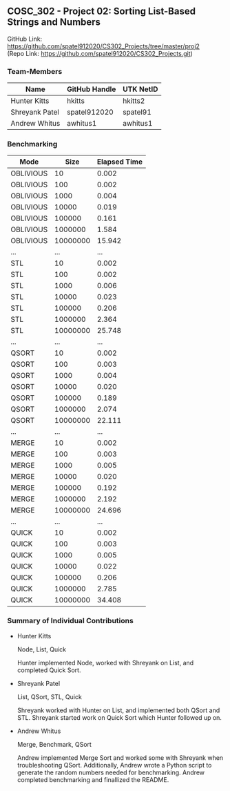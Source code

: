 ## COSC_302 - Project 02: Sorting List-Based Strings and Numbers

GitHub Link: https://github.com/spatel912020/CS302_Projects/tree/master/proj2  
(Repo Link: https://github.com/spatel912020/CS302_Projects.git)


### Team-Members

| Name           | GitHub Handle  | UTK NetID  |
|----------------|----------------|------------|
| Hunter Kitts   | hkitts         | hkitts2    |
| Shreyank Patel | spatel912020   | spatel91   |
| Andrew Whitus  | awhitus1       | awhitus1   |


### Benchmarking

| Mode    | Size     | Elapsed Time  |
|---------|----------|---------------|
| OBLIVIOUS | 10       | 0.002       | 
| OBLIVIOUS | 100      | 0.002       |
| OBLIVIOUS | 1000     | 0.004       | 
| OBLIVIOUS | 10000    | 0.019       | 
| OBLIVIOUS | 100000   | 0.161       | 
| OBLIVIOUS | 1000000  | 1.584       | 
| OBLIVIOUS | 10000000 | 15.942      |
| ...     | ...      | ...           | 
| STL     | 10       | 0.002         | 
| STL     | 100      | 0.002         |
| STL     | 1000     | 0.006         | 
| STL     | 10000    | 0.023         | 
| STL     | 100000   | 0.206         | 
| STL     | 1000000  | 2.364         | 
| STL     | 10000000 | 25.748        | 
| ...     | ...      | ...           | 
| QSORT   | 10       | 0.002         | 
| QSORT   | 100      | 0.003         |
| QSORT   | 1000     | 0.004         | 
| QSORT   | 10000    | 0.020         | 
| QSORT   | 100000   | 0.189         | 
| QSORT   | 1000000  | 2.074         | 
| QSORT   | 10000000 | 22.111        | 
| ...     | ...      | ...           | 
| MERGE   | 10       | 0.002         | 
| MERGE   | 100      | 0.003         |
| MERGE   | 1000     | 0.005         | 
| MERGE   | 10000    | 0.020         | 
| MERGE   | 100000   | 0.192         | 
| MERGE   | 1000000  | 2.192         | 
| MERGE   | 10000000 | 24.696        |
| ...     | ...      | ...           | 
| QUICK   | 10       | 0.002         | 
| QUICK   | 100      | 0.003         |
| QUICK   | 1000     | 0.005         | 
| QUICK   | 10000    | 0.022         | 
| QUICK   | 100000   | 0.206         | 
| QUICK   | 1000000  | 2.785         | 
| QUICK   | 10000000 | 34.408        |  


### Summary of Individual Contributions

- Hunter Kitts

   Node, List, Quick

   Hunter implemented Node, worked with Shreyank on List, and completed Quick Sort.

- Shreyank Patel 

    List, QSort, STL, Quick

    Shreyank worked with Hunter on List, and implemented both QSort and STL. Shreyank started work on Quick Sort which Hunter followed up on. 

- Andrew Whitus

    Merge, Benchmark, QSort

    Andrew implemented Merge Sort and worked some with Shreyank when troubleshooting QSort. Additionally, Andrew wrote a Python script to generate the random numbers needed for benchmarking. Andrew completed benchmarking and finallized the README.

